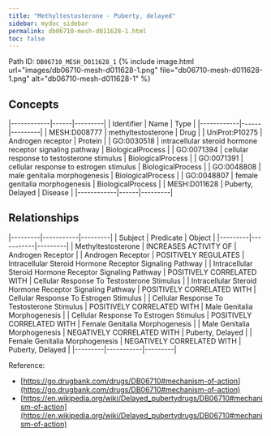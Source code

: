 ```yaml
---
title: "Methyltestosterone - Puberty, delayed"
sidebar: mydoc_sidebar
permalink: db06710-mesh-d011628-1.html
toc: false 
---
```



Path ID: `DB06710_MESH_D011628_1`
{% include image.html url="images/db06710-mesh-d011628-1.png" file="db06710-mesh-d011628-1.png" alt="db06710-mesh-d011628-1" %}

## Concepts

|------------|------|---------|
| Identifier | Name | Type    |
|------------|------|---------|
| MESH:D008777 | methyltestosterone | Drug |
| UniProt:P10275 | Androgen receptor | Protein |
| GO:0030518 | intracellular steroid hormone receptor signaling pathway | BiologicalProcess |
| GO:0071394 | cellular response to testosterone stimulus | BiologicalProcess |
| GO:0071391 | cellular response to estrogen stimulus | BiologicalProcess |
| GO:0048808 | male genitalia morphogenesis | BiologicalProcess |
| GO:0048807 | female genitalia morphogenesis | BiologicalProcess |
| MESH:D011628 | Puberty, Delayed | Disease |
|------------|------|---------|

## Relationships

|---------|-----------|---------|
| Subject | Predicate | Object  |
|---------|-----------|---------|
| Methyltestosterone | INCREASES ACTIVITY OF | Androgen Receptor |
| Androgen Receptor | POSITIVELY REGULATES | Intracellular Steroid Hormone Receptor Signaling Pathway |
| Intracellular Steroid Hormone Receptor Signaling Pathway | POSITIVELY CORRELATED WITH | Cellular Response To Testosterone Stimulus |
| Intracellular Steroid Hormone Receptor Signaling Pathway | POSITIVELY CORRELATED WITH | Cellular Response To Estrogen Stimulus |
| Cellular Response To Testosterone Stimulus | POSITIVELY CORRELATED WITH | Male Genitalia Morphogenesis |
| Cellular Response To Estrogen Stimulus | POSITIVELY CORRELATED WITH | Female Genitalia Morphogenesis |
| Male Genitalia Morphogenesis | NEGATIVELY CORRELATED WITH | Puberty, Delayed |
| Female Genitalia Morphogenesis | NEGATIVELY CORRELATED WITH | Puberty, Delayed |
|---------|-----------|---------|

Reference: 
  - [https://go.drugbank.com/drugs/DB06710#mechanism-of-action](https://go.drugbank.com/drugs/DB06710#mechanism-of-action)
  - [https://en.wikipedia.org/wiki/Delayed_pubertydrugs/DB06710#mechanism-of-action](https://en.wikipedia.org/wiki/Delayed_pubertydrugs/DB06710#mechanism-of-action)
